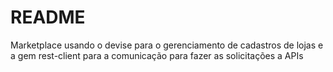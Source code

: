 # README

Marketplace usando o devise para o gerenciamento de cadastros de lojas e a gem rest-client para a comunicação para fazer as solicitações a APIs